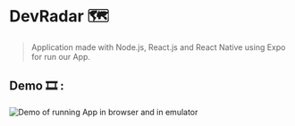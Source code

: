 # DevRadar :world_map:

> Application made with Node.js, React.js and React Native using Expo for run our App.

## Demo :film_strip: : 

![Demo of running App in browser and in emulator](./gif-of-success.gif)
